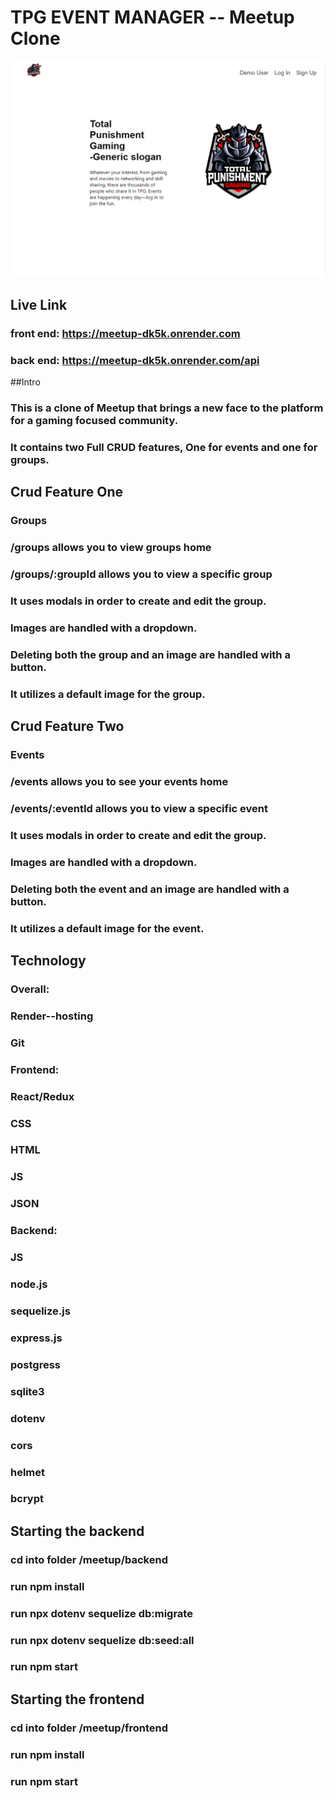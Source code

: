 # TPG EVENT MANAGER -- Meetup Clone

![image][def]

## Live Link

### front end: https://meetup-dk5k.onrender.com
### back end: https://meetup-dk5k.onrender.com/api

##Intro

### This is a clone of Meetup that brings a new face to the platform for a gaming focused community.
### It contains two Full CRUD features, One for events and one for groups.

## Crud Feature One
### Groups

### /groups allows you to view groups home
### /groups/:groupId allows you to view a specific group

### It uses modals in order to create and edit the group.
### Images are handled with a dropdown.
### Deleting both the group and an image are handled with a button.
### It utilizes a default image for the group.


## Crud Feature Two
### Events

### /events allows you to see your events home
### /events/:eventId allows you to view a specific event

### It uses modals in order to create and edit the group.
### Images are handled with a dropdown.
### Deleting both the event and an image are handled with a button.
### It utilizes a default image for the event.

## Technology

### Overall:
### Render--hosting
### Git

### Frontend:
### React/Redux
### CSS
### HTML
### JS
### JSON

### Backend:
### JS
### node.js
### sequelize.js
### express.js
### postgress
### sqlite3
### dotenv
### cors
### helmet
### bcrypt


## Starting the backend

### cd into folder /meetup/backend
### run npm install
### run npx dotenv sequelize db:migrate
### run npx dotenv sequelize db:seed:all
### run npm start

## Starting the frontend

### cd into folder /meetup/frontend
### run npm install
### run npm start




[def]: ./project%20image%20one.png
